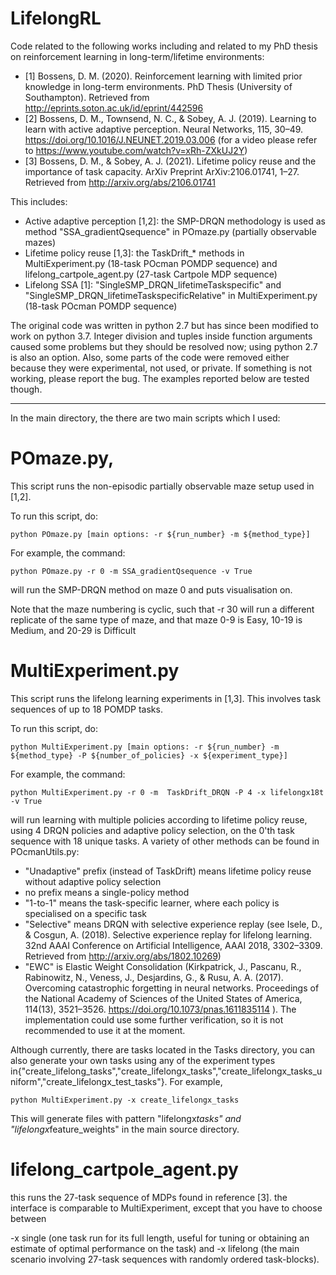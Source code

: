 # LifelongRL

Code related to the following works including and related to my PhD thesis on reinforcement learning in long-term/lifetime environments:

 - [1] Bossens, D. M. (2020). Reinforcement learning with limited prior knowledge in long-term environments. PhD Thesis (University of Southampton). Retrieved from http://eprints.soton.ac.uk/id/eprint/442596 
 -  [2] Bossens, D. M., Townsend, N. C., & Sobey, A. J. (2019). Learning to learn with active adaptive perception. Neural Networks, 115, 30–49. https://doi.org/10.1016/J.NEUNET.2019.03.006 (for a video please refer to https://www.youtube.com/watch?v=xRh-ZXkUJ2Y)
 -  [3] Bossens, D. M., & Sobey, A. J. (2021). Lifetime policy reuse and the importance of task capacity. ArXiv Preprint ArXiv:2106.01741, 1–27. Retrieved from http://arxiv.org/abs/2106.01741

This includes:
- Active adaptive perception [1,2]: the SMP-DRQN methodology is used as method "SSA_gradientQsequence" in POmaze.py (partially observable mazes)
- Lifetime policy reuse [1,3]: the TaskDrift_* methods in MultiExperiment.py (18-task POcman POMDP sequence) and lifelong_cartpole_agent.py (27-task Cartpole MDP sequence)
- Lifelong SSA [1]: "SingleSMP_DRQN_lifetimeTaskspecific" and "SingleSMP_DRQN_lifetimeTaskspecificRelative" in MultiExperiment.py (18-task POcman POMDP sequence)



The original code was written in python 2.7 but has since been modified to work on python 3.7. Integer division and tuples inside function arguments caused some problems but they should be resolved now; using python 2.7 is also an option. Also, some parts of the code were removed either because they were experimental, not used, or private. If something is not working, please report the bug. The examples reported below are tested though.


-----------------------------------------------------------------------------------------

In the main directory, the there are two main scripts which I used:

# POmaze.py, 

This script runs the non-episodic partially observable maze setup used in [1,2].

To run this script, do:

    python POmaze.py [main options: -r ${run_number} -m ${method_type}]


For example, the command:

    python POmaze.py -r 0 -m SSA_gradientQsequence -v True

will run the SMP-DRQN method on maze 0 and puts visualisation on.

Note that the maze numbering is cyclic, such that -r 30 will run a different replicate of the same type of maze, and that maze 0-9 is Easy, 10-19 is Medium, and 20-29 is Difficult





# MultiExperiment.py

This script runs the lifelong learning experiments in [1,3]. This involves task sequences of up to 18 POMDP tasks.

To run this script, do:

    python MultiExperiment.py [main options: -r ${run_number} -m ${method_type} -P ${number_of_policies} -x ${experiment_type}]


For example, the command:

    python MultiExperiment.py -r 0 -m  TaskDrift_DRQN -P 4 -x lifelongx18t  -v True

will run learning with multiple policies according to lifetime policy reuse, using 4 DRQN policies and adaptive policy selection, on the 0'th task sequence with 18 unique tasks. A variety of other methods can be found in POcmanUtils.py:

- "Unadaptive" prefix (instead of TaskDrift) means lifetime policy reuse without adaptive policy selection
- no prefix means a single-policy method
- "1-to-1" means the task-specific learner, where each policy is specialised on a specific task
- "Selective" means DRQN with selective experience replay (see Isele, D., & Cosgun, A. (2018). Selective experience replay for lifelong learning. 32nd AAAI  Conference on Artificial Intelligence, AAAI 2018, 3302–3309. Retrieved from http://arxiv.org/abs/1802.10269)
- "EWC" is Elastic Weight Consolidation (Kirkpatrick, J., Pascanu, R., Rabinowitz, N., Veness, J., Desjardins, G., & Rusu, A. A. (2017). Overcoming catastrophic forgetting in neural networks. Proceedings of the National Academy of Sciences of the United States of America, 114(13), 3521–3526. https://doi.org/10.1073/pnas.1611835114 ). The implementation could use some further verification, so it is not recommended to use it at the moment.


Although currently, there are tasks located in the Tasks directory, you can also generate your own tasks using any of the experiment types in{"create_lifelong_tasks","create_lifelongx_tasks","create_lifelongx_tasks_uniform","create_lifelongx_test_tasks"}. For example,

    python MultiExperiment.py -x create_lifelongx_tasks 


This will generate files with pattern "lifelongx*tasks" and "lifelongx*feature_weights" in the main source directory. 



# lifelong_cartpole_agent.py

this runs the 27-task sequence of MDPs found in reference [3]. the interface is comparable to MultiExperiment, except that you have to choose between

-x single (one task run for its full length, useful for tuning or obtaining an estimate of optimal performance on the task) and 
-x lifelong (the main scenario involving 27-task sequences with randomly ordered task-blocks).














